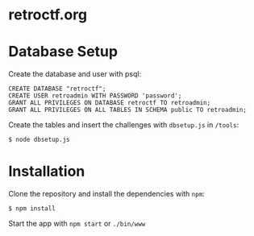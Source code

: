# retroctf.org

# Database Setup

Create the database and user with psql:

```
CREATE DATABASE "retroctf";
CREATE USER retroadmin WITH PASSWORD 'password';
GRANT ALL PRIVILEGES ON DATABASE retroctf TO retroadmin;
GRANT ALL PRIVILEGES ON ALL TABLES IN SCHEMA public TO retroadmin;
```

Create the tables and insert the challenges with `dbsetup.js` in `/tools`:

```
$ node dbsetup.js

```


# Installation

Clone the repository and install the dependencies with `npm`:

```
$ npm install
```

Start the app with `npm start` or `./bin/www`

